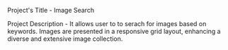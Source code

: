 Project's Title - Image Search

Project Description - It allows user to to serach for images based on keywords. Images are presented in a responsive grid layout, enhancing a diverse and extensive image collection.  

